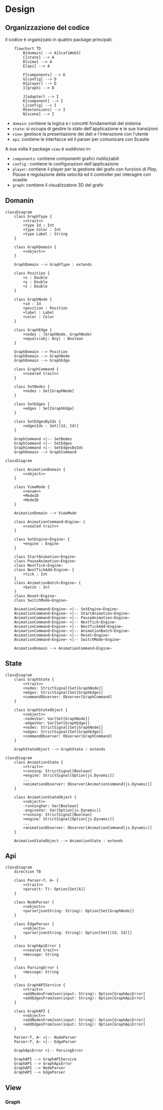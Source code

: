 # Design

## Organizzazione del codice

Il codice è organizzato in quattro package principali:

```mermaid
    flowchart TD
        B[domain] --> A[ScafiWeb3]
        C[state] --> A
        D[view] --> A
        E[api] --> A

        F[components] --> D
        G[config] --> D
        H[player] --> D
        I[graph] --> D

        J[adapter] --> I
        K[component] --> I
        L[config] --> I
        M[extensions] --> I
        N[scene] --> I
```

- `domain`: contiene la logica e i concetti fondamentali del sistema
- `state`: si occupa di gestire lo stato dell'applicazione e le sue transizioni
- `view`: gestisce la presentazione dei dati e l'interazione con l'utente
- `api`: contiene le interfacce ed il parser per comunicare con Scastie

A sua volta il package `view` è suddiviso in:

- `components`: contiene componenti grafici riutilizzabili
- `config` : contiene le configurazioni dell'applicazione
- `player`: contiene il player per la gestione del grafo con funzioni di *Play*, *Pausa* e regolazione della velocità ed il controller per interagire con scastie
- `graph`: contiene il visualizzatore 3D del grafo

## Domanin

```mermaid
classDiagram
    class GraphType {
        <<trait>>
        +type Id : Int
        +type Color : Int
        +type Label : String
    }

    class GraphDomain {
        <<object>>
    }

    GraphDomain --> GraphType : extends

    class Position {
        +x : Double
        +y : Double
        +z : Double
    }

    class GraphNode {
        +id : Id
        +position : Position
        +label : Label
        +color : Color
    }

    class GraphEdge {
        +nodes : (GraphNode, GraphNode)
        +equals(obj: Any) : Boolean
    }

    GraphDomain --> Position
    GraphDomain --> GraphNode
    GraphDomain --> GraphEdge

    class GraphCommand {
        <<sealed trait>>
    }

    class SetNodes {
        +nodes : Set[GraphNode]
    }

    class SetEdges {
        +edges : Set[GraphEdge]
    }

    class SetEdgesByIds {
        +edgesIds : Set[(Id, Id)]
    }

    GraphCommand <|-- SetNodes
    GraphCommand <|-- SetEdges
    GraphCommand <|-- SetEdgesByIds
    GraphDomain --> GraphCommand
```
```mermaid
classDiagram

    class AnimationDomain {
        <<object>>
    }

    class ViewMode {
        <<enum>>
        +Mode2D
        +Mode3D
    }

    AnimationDomain --> ViewMode

    class AnimationCommand~Engine~ {
        <<sealed trait>>
    }

    class SetEngine~Engine~ {
        +engine : Engine
    }

    class StartAnimation~Engine~
    class PauseAnimation~Engine~
    class NextTick~Engine~
    class NextTickAdd~Engine~ {
        +tick : Int
    }
    class AnimationBatch~Engine~ {
        +batch : Int
    }
    class Reset~Engine~
    class SwitchMode~Engine~

    AnimationCommand~Engine~ <|-- SetEngine~Engine~
    AnimationCommand~Engine~ <|-- StartAnimation~Engine~
    AnimationCommand~Engine~ <|-- PauseAnimation~Engine~
    AnimationCommand~Engine~ <|-- NextTick~Engine~
    AnimationCommand~Engine~ <|-- NextTickAdd~Engine~
    AnimationCommand~Engine~ <|-- AnimationBatch~Engine~
    AnimationCommand~Engine~ <|-- Reset~Engine~
    AnimationCommand~Engine~ <|-- SwitchMode~Engine~

    AnimationDomain --> AnimationCommand~Engine~
```


## State

```mermaid
classDiagram
    class GraphState {
        <<trait>>
        +nodes: StrictSignal[Set[GraphNode]]
        +edges: StrictSignal[Set[GraphEdge]]
        +commandObserver: Observer[GraphCommand]
    }

    class GraphStateObject {
        <<object>>
        -nodesVar: Var[Set[GraphNode]]
        -edgesVar: Var[Set[GraphEdge]]
        +nodes: StrictSignal[Set[GraphNode]]
        +edges: StrictSignal[Set[GraphEdge]]
        +commandObserver: Observer[GraphCommand]
    }

    GraphStateObject --> GraphState : extends
```

```mermaid
classDiagram
    class AnimationState {
        <<trait>>
        +running: StrictSignal[Boolean]
        +engine: StrictSignal[Option[js.Dynamic]]
        ...
        +animationObserver: Observer[AnimationCommand[js.Dynamic]]
    }

    class AnimationStateObject {
        <<object>>
        -runningVar: Var[Boolean]
        -engineVar: Var[Option[js.Dynamic]]
        +running: StrictSignal[Boolean]
        +engine: StrictSignal[Option[js.Dynamic]]
        ...
        +animationObserver: Observer[AnimationCommand[js.Dynamic]]
    }

    AnimationStateObject --> AnimationState : extends
``` 

## Api
    
```mermaid
classDiagram
    direction TB

    class Parser~T, A~ {
        <<trait>>
        +parse(t: T): Option[Set[A]]
    }

    class NodeParser {
        <<object>>
        +parse(jsonString: String): Option[Set[GraphNode]]
    }

    class EdgeParser {
        <<object>>
        +parse(jsonString: String): Option[Set[(Id, Id)]]
    }

    class GraphApiError {
        <<sealed trait>>
        +message: String
    }

    class ParsingError {
        +message: String
    }

    class GraphAPIService {
        <<trait>>
        +addNodesFromJson(input: String): Option[GraphApiError]
        +addEdgesFromJson(input: String): Option[GraphApiError]
    }

    class GraphAPI {
        <<object>>
        +addNodesFromJson(input: String): Option[GraphApiError]
        +addEdgesFromJson(input: String): Option[GraphApiError]
    }

    Parser~T, A~ <|-- NodeParser
    Parser~T, A~ <|-- EdgeParser

    GraphApiError <|-- ParsingError

    GraphAPI --> GraphAPIService
    GraphAPI --> GraphApiError
    GraphAPI --> NodeParser
    GraphAPI --> EdgeParser
```

## View

### Graph

